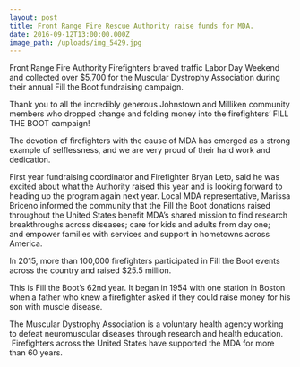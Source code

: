 ```yaml
---
layout: post
title: Front Range Fire Rescue Authority raise funds for MDA.
date: 2016-09-12T13:00:00.000Z
image_path: /uploads/img_5429.jpg
---
```



<div>Front Range Fire Authority Firefighters braved traffic Labor Day Weekend and collected over $5,700 for the Muscular Dystrophy Association during their annual Fill the Boot fundraising campaign.</div>

<div><p>Thank you to all the incredibly generous Johnstown and Milliken community members who dropped change and folding money into the firefighters&rsquo; FILL THE BOOT campaign!&nbsp;</p><p>The devotion of firefighters with the cause of MDA has emerged as a strong example of selflessness, and we are very proud of their hard work and dedication.</p><p><g id="409" data-gr-id="409">First</g>&nbsp;year fundraising coordinator and Firefighter Bryan Leto, said he was excited about what the Authority raised this year and is looking forward to heading up the program again next year. Local MDA representative, Marissa Briceno informed the community that the Fill the Boot donations raised throughout the United States benefit MDA&rsquo;s shared mission to find research breakthroughs across diseases; care for kids and adults from day&nbsp;<g id="410" data-gr-id="410">one; and</g>&nbsp;empower families with services and support in hometowns across America.</p><p>In 2015, more than 100,000 firefighters participated in Fill the Boot events across the country and raised $25.5 million.</p><p>This is Fill the Boot&rsquo;s 62nd year. It began in 1954 with one station in Boston when a father who knew a firefighter asked if they could raise money for his son with muscle disease.</p><p>The Muscular Dystrophy Association is a voluntary health agency working to defeat neuromuscular diseases through research and health education. &nbsp;Firefighters across the United States have supported the MDA for more than 60 years.</p></div>